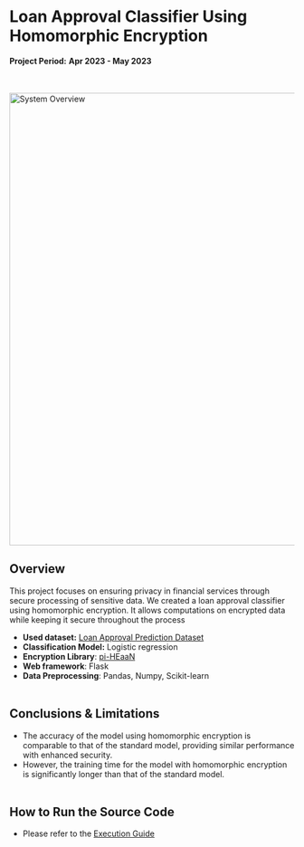 # **Loan Approval Classifier Using Homomorphic Encryption**
**Project Period:** **Apr 2023 - May 2023**  <br><br><br>

<img src="https://github.com/user-attachments/assets/8a03ddc8-fe56-41a4-9c27-2cf011a84cad" alt="System Overview" width="800"/>


## Overview
This project focuses on ensuring privacy in financial services through secure processing of sensitive data. We created a loan approval classifier using homomorphic encryption. It allows computations on encrypted data while keeping it secure throughout the process

- **Used dataset:** [Loan Approval Prediction Dataset](https://www.kaggle.com/datasets/sonalisingh1411/loan-approval-prediction?resource=download&select=Training+Dataset.csv)
- **Classification Model:** Logistic regression
- **Encryption Library**: [pi-HEaaN](https://pypi.org/project/pi-heaan/0.4.2/)
- **Web framework**: Flask 
- **Data Preprocessing**: Pandas, Numpy, Scikit-learn<br><br>

## Conclusions & Limitations
- The accuracy of the model using homomorphic encryption is comparable to that of the standard model, providing similar performance with enhanced security.
- However, the training time for the model with homomorphic encryption is significantly longer than that of the standard model.<br><br>

## How to Run the Source Code
- Please refer to the [Execution Guide](https://github.com/jeonghyoan/Information-Security/blob/main/document/src_execution_guide.pdf) 





